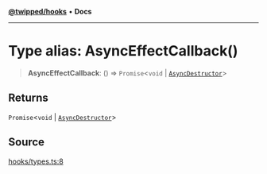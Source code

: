 [**@twipped/hooks**](../../README.md) • **Docs**

***

# Type alias: AsyncEffectCallback()

> **AsyncEffectCallback**: () => `Promise`\<`void` \| [`AsyncDestructor`](AsyncDestructor.md)\>

## Returns

`Promise`\<`void` \| [`AsyncDestructor`](AsyncDestructor.md)\>

## Source

[hooks/types.ts:8](https://github.com/Twipped/hooks/blob/main/hooks/types.ts#L8)
